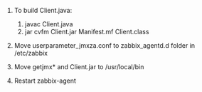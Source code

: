 1. To build Client.java:
	1. javac Client.java
	1. jar cvfm Client.jar Manifest.mf Client.class

2. Move userparameter_jmxza.conf to zabbix_agentd.d folder in /etc/zabbix
3. Move getjmx* and Client.jar to /usr/local/bin
4. Restart zabbix-agent
